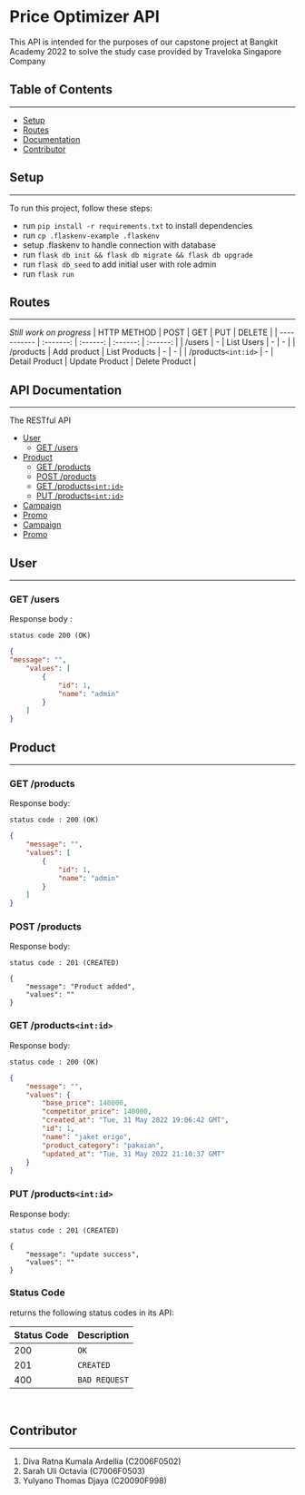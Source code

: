 # Price Optimizer API 

This API is intended for the purposes of our capstone project at Bangkit Academy 2022 to solve the study case provided by Traveloka Singapore Company

## Table of Contents
---
* [Setup](#setup)
* [Routes](#routes)
* [Documentation](#documentation)
* [Contributor](#contributor)

## Setup
---
To run this project, follow these steps:

- run `pip install -r requirements.txt` to install dependencies
- run `cp .flaskenv-example .flaskenv`
- setup .flaskenv to handle connection with database
- run `flask db init && flask db migrate && flask db upgrade`
- run `flask db_seed` to add initial user with role admin
- run `flask run`

## Routes
---
*Still work on progress*
| HTTP METHOD | POST            | GET       | PUT         | DELETE |
| ----------- | :-------: | :------:  | :------:  | :------: |
| /users       | - | List Users | - | - |
| /products  | Add product | List Products | - | - |
| /products`<int:id>`  | - | Detail Product | Update Product | Delete Product |


## API Documentation 
---
The RESTful API
* [User](#user)
    * [GET /users](#get-users)
* [Product](#product)
    * [GET /products](#get-products)
    * [POST /products](#post-products)
    * [GET /products`<int:id>`](#get-productsintid)
    * [PUT /products`<int:id>`](#put-productsintid)
* [Campaign](#campaign)
* [Promo](#promo)
* [Campaign](#campaign)
* [Promo](#promo)


## User
--- 
### GET /users
Response body  :

`status code 200 (OK)`

```json 
{
"message": "",
    "values": [
        {
            "id": 1,
            "name": "admin"
        }
    ]
}
```


## Product
---
### GET /products

Response body:

`status code : 200 (OK)`
```json
{
    "message": "",
    "values": [
        {
            "id": 1,
            "name": "admin"
        }
    ]
}
```
### POST /products

Response body:

`status code : 201 (CREATED)`
```
{
    "message": "Product added",
    "values": ""
}
``` 


### GET /products`<int:id>`

Response body:

`status code : 200 (OK)`
```json
{
    "message": "",
    "values": {
        "base_price": 140000,
        "competitor_price": 140000,
        "created_at": "Tue, 31 May 2022 19:06:42 GMT",
        "id": 1,
        "name": "jaket erigo",
        "product_category": "pakaian",
        "updated_at": "Tue, 31 May 2022 21:10:37 GMT"
    }
}
```

### PUT /products`<int:id>`

Response body:

`status code : 201 (CREATED)`

```
{
    "message": "update success",
    "values": ""
}
```

### Status Code
returns the following status codes in its API:

| Status Code | Description |
| :--- | :--- |
| 200 | `OK` |
| 201 | `CREATED` |
| 400 | `BAD REQUEST` |

<br>

## Contributor
---
1. Diva Ratna Kumala Ardellia (C2006F0502)
2. Sarah Uli Octavia          (C7006F0503)
3. Yulyano Thomas Djaya       (C20090F998)


